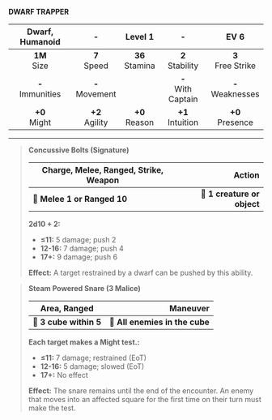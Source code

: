 **DWARF TRAPPER**

|   Dwarf, Humanoid   |         -         |      Level 1      |           -           |         EV 6         |
|:-------------------:|:-----------------:|:-----------------:|:---------------------:|:--------------------:|
|   **1M**<br>Size    |  **7**<br>Speed   | **36**<br>Stamina |  **2**<br>Stability   | **3**<br>Free Strike |
| **-**<br>Immunities | **-**<br>Movement |                   | **-**<br>With Captain | **-**<br>Weaknesses  |
|   **+0**<br>Might   | **+2**<br>Agility | **+0**<br>Reason  |  **+1**<br>Intuition  |  **+0**<br>Presence  |

---

> **Concussive Bolts (Signature)**
> 
> | **Charge, Melee, Ranged, Strike, Weapon** |                  **Action** |
> | ----------------------------------------- | ---------------------------:|
> | **📏 Melee 1 or Ranged 10**               | **🎯 1 creature or object** |
> 
> **2d10 + 2:**
> 
> - **≤11:** 5 damage; push 2
> - **12-16:** 7 damage; push 4
> - **17+:** 9 damage; push 6
> 
> **Effect:** A target restrained by a dwarf can be pushed by this ability.

> **Steam Powered Snare (3 Malice)**
> 
> | **Area, Ranged**       |                   **Maneuver** |
> | ---------------------- | ------------------------------:|
> | **📏 3 cube within 5** | **🎯 All enemies in the cube** |
> 
> **Each target makes a Might test.:**
> 
> - **≤11:** 7 damage; restrained (EoT)
> - **12-16:** 5 damage; slowed (EoT)
> - **17+:** No effect
> 
> **Effect:** The snare remains until the end of the encounter. An enemy that moves into an affected square for the first time on their turn must make the test.
